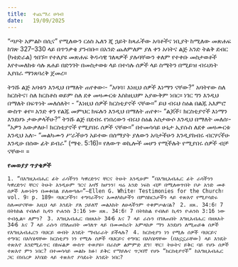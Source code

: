 ```yaml
---
title:  ተጨማሪ ሀሳብ
date:   19/09/2025
---
```

“ጣዖት አምልኮ በሲና” የሚለውን ርዕስ ኤለን ጂ ኋይት ከጻፈችው አባቶችና ነቢያት ከሚለው መጽሐፍ ከገጽ 327–330 ላይ በጥንቃቄ ያንብቡ። በአንድ ጨለምለም ያለ ቀን አባትና ልጅ አንድ ትልቅ ደብር (ካቴድራል) ጎበኙ። የተለያዩ መጽሐፍ ቅዱሳዊ ገለጻዎች ያሉባቸውን ቀለም የተቀቡ መስታወቶች እየተመለከቱ ሳሉ ጸሐይ በድንገት በመስታወቱ ላይ በተሳሉ ሰዎች ላይ ስሜትን በሚይዝ ብሩህነት እያበራ ማንጸባረቅ ጀመረ።

ትንሹ ልጅ አባቱን እንዲህ በማለት ጠየቀው፡- “አባባ፣ እነዚህ ሰዎች እነማን ናቸው?” አባትየው ስለ ክርስትና፣ ስለ ክርስቶስ ወይም ስለ ደቀ መዛሙርቱ እስከዚህም አያውቅም ነበር። ነገር ግን እንዲህ በማለት በፍጥነት መለሰለት፡ - “እነዚህ ሰዎች ክርስቲያኖች ናቸው።” ይህ ብሩህ ስዕል በልጁ አእምሮ ውስጥ ቆየ። አንድ ቀን የልጁ መምህር ክፍሉን እንዲህ በማለት ጠየቀ፡- “ልጆች፣ ክርስቲያኖች እነማን እንደሆኑ ታውቃላችሁ?” ትንሹ ልጅ በደብሩ የነበረውን ብሩህ ስዕል አስታውሶ እንዲህ በማለት መለሰ፡- “አዎን አውቃለሁ፤ ክርስቲያኖች የሚያበሩ ሰዎች ናቸው።” በተመሳሳይ ሁኔታ ኢየሱስ ለደቀ መዛሙርቱ እንዲህ አለ፡- “መልካሙን ሥራችሁን አይተው በሰማያት ያለውን አባታችሁን እንዲያከብሩ ብርሃናችሁ እንዲሁ በሰው ፊት ይብራ” (ማቴ. 5:16)። የለውጥ ወኪሎች መሆን የሚችሉት የሚያበሩ ሰዎች ብቻ ናቸው። =

**የመወያያ ጥያቄዎች**

`1. “በእግዚአብሔር ፊት ራሳችንን ካዋረድንና ቸርና ትሁት እንዲሁም “በእግዚአብሔር ፊት ራሳችንን ካዋረድንና ቸርና ትሁት እንዲሁም ገርና አዛኝ ከሆንን፣ ዛሬ አንድ ነፍስ ብቻ በሚለወጥበት ቦታ አንድ መቶ ሰዎች እውነትን በመቀበል ይለወጣሉ።”—Ellen G. White፣ Testimonies for the Church፣ vol. 9፣ p. 189። ባህርያችን፣ ተግባራችንና አመለካከታችን በምስክርነታችን ላይ ተጽእኖ የሚያሳድሩ ስለመሆናቸው እዚህ ላይ እንዴት ያለ ኃይለኛ መልእክት ለሁላችንም ተቀምጦልናል?
`
`2. ዘጸ. 34:6፣ 7 በትክክል የብሉይ ኪዳን ዮሐንስ 3:16 ነው ዘጸ. 34:6፣ 7 በትክክል የብሉይ ኪዳን ዮሐንስ 3:16 ነው ተብሏል። ለምን?
`
`3. እግዚአብሔር በዘጸአት 34፡6 እና 7 ላይ ራሱን በገለጠበት እግዚአብሔር በዘጸአት 34፡6 እና 7 ላይ ራሱን በገለጠበት መገለጥ ላይ በመመስረት አምላክዎ ማን እንደሆነ ለሚጠይቁ ሰዎች የእግዚአብሔርን ባህርይ ውበት እንዴት ማብራራት ይችላሉ?
`
`4. ክርስቲያን ነን የሚሉ ሰዎች ባህርይና ተግባር በአካሄዳቸው ክርስቲያን ነን የሚሉ ሰዎች ባህርይና ተግባር በአካሄዳቸው (በአኗኗራቸው) ላይ እንዴት ተጽእኖ እንደሚፈጥር በክፍልዎ ውስጥ ተወያዩ። በራስዎ ልምምድ ደግ፣ ቸር፣ ትሁትና ይቅር ባይ የሆኑ ሰዎች ተጽእኖ ምን ነበር? በተመሳሳይ መልኩ ክፉ፣ ይቅር የማይሉና ጥጋበኛ የሆኑ “ክርስቲያኖች” ከእግዚአብሔር ጋር በነበረዎ አካሄድ ላይ ተጽእኖ ያሳደሩት እንዴት ነበር?`